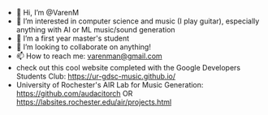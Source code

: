 - 👋 Hi, I’m @VarenM
- 👀 I’m interested in computer science and music (I play guitar), especially anything with AI or ML music/sound generation
- 🌱 I’m a first year master's student
- 💞️ I’m looking to collaborate on anything!
- 📫 How to reach me: varenman@gmail.com
- check out this cool website completed with the Google Developers Students Club: https://ur-gdsc-music.github.io/
- University of Rochester's AIR Lab for Music Generation: https://github.com/audacitorch OR https://labsites.rochester.edu/air/projects.html
